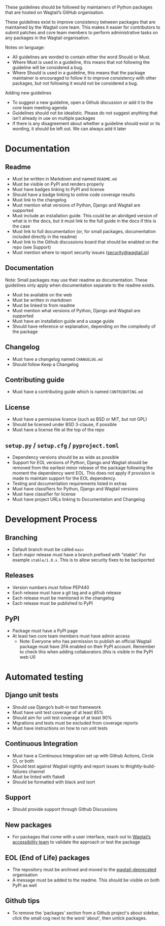 These guidelines should be followed by maintainers of Python packages that are hosted on Wagtail’s GitHub organisation.

These guidelines exist to improve consistency between packages that are maintained by the Wagtail core team. This makes it easier for contributors to submit patches and core team members to perform administrative tasks on any packages in the Wagtail organisation.

Notes on language:

- All guidelines are worded to contain either the word Should or Must.
- Where Must is used in a guideline, this means that not following the guideline will be considered a bug.
- Where Should is used in a guideline, this means that the package maintainer is encouraged to follow it to improve consistency with other packages, but not following it would not be considered a bug.

Adding new guidelines

- To suggest a new guideline, open a Github discussion or add it to the core team meeting agenda
- Guidelines should not be idealistic. Please do not suggest anything that isn’t already in use on multiple packages
- If there is any disagreement about whether a guideline should exist or its wording, it should be left out. We can always add it later

# Documentation

## Readme

- Must be written in Markdown and named `README.md`
- Must be visible on PyPI and renders properly
- Must have badges linking to PyPI and license
- Should have a badge linking to online code coverage results
- Must link to the changelog
- Must mention what versions of Python, Django and Wagtail are supported
- Must include an installation guide. This could be an abridged version of what is in the docs, but it must link to the full guide in the docs if this is the case
- Must link to full documentation (or, for small packages, documentation included directly in the readme)
- Must link to the Github discussions board that should be enabled on the repo (see Support)
- Must mention where to report security issues (security@wagtail.io)

## Documentation

Note: Small packages may use their readme as documentation. These guidelines only apply when documentation separate to the readme exists.

- Must be available on the web
- Must be written in markdown
- Must be linked to from readme
- Must mention what versions of Python, Django and Wagtail are supported
- Must have an installation guide and a usage guide
- Should have reference or explanation, depending on the complexity of the package

## Changelog

- Must have a changelog named `CHANGELOG.md`
- Should follow Keep a Changelog

## Contributing guide

- Must have a contributing guide which is named `CONTRIBUTING.md`

## License

- Must have a permissive licence (such as BSD or MIT, but not GPL)
- Should be licensed under BSD 3-clause, if possible
- Must have a license file at the top of the repo

## `setup.py` / `setup.cfg` / `pyproject.toml`

- Dependency versions should be as wide as possible
- Support for EOL versions of Python, Django and Wagtail should be removed from the earliest minor release of the package following the moment the dependency went EOL. This does not apply if provision is made to maintain support for the EOL dependency.
- Testing and documentation requirements listed in extras
- Must have classifiers for Python, Django and Wagtail versions
- Must have classifier for license
- Must have project URLs linking to Documentation and Changelog

# Development Process

## Branching

- Default branch must be called `main`
- Each major release must have a branch prefixed with “stable”. For example `stable/1.0.x`. This is to allow security fixes to be backported

## Releases

- Version numbers must follow PEP440
- Each release must have a git tag and a github release
- Each release must be mentioned in the changelog
- Each release must be published to PyPI

## PyPI

- Package must have a PyPI page
- At least two core team members must have admin access
    - Note: Everyone who has permission to publish an official Wagtail package must have 2FA enabled on their PyPI account. Remember to check this when adding collaborators (this is visible in the PyPI web UI)

# Automated testing

## Django unit tests

- Should use Django’s built-in test framework
- Must have unit test coverage of at least 85%
- Should aim for unit test coverage of at least 90%
- Migrations and tests must be excluded from coverage reports
- Must have instructions on how to run unit tests

## Continuous Integration

- Must have a Continuous Integration set up with Github Actions, Circle CI, or both
- Should test against Wagtail nightly and report issues to #nightly-build-failures channel
- Must be linted with flake8
- Should be formatted with black and isort

## Support

- Should provide support through Github Discussions

## New packages

- For packages that come with a user interface, reach out to [Wagtail’s accessibility team](https://github.com/wagtail/wagtail/wiki/Accessibility-team) to validate the approach or test the package

## EOL (End of Life) packages

- The repository must be archived and moved to the [wagtail-deprecated](https://github.com/wagtail-deprecated) organisation
- A message must be added to the readme. This should be visible on both PyPI as well

## Github tips

* To remove the 'packages' section from a Github project's about sidebar, click the small cog next to the word 'about', then untick packages.
